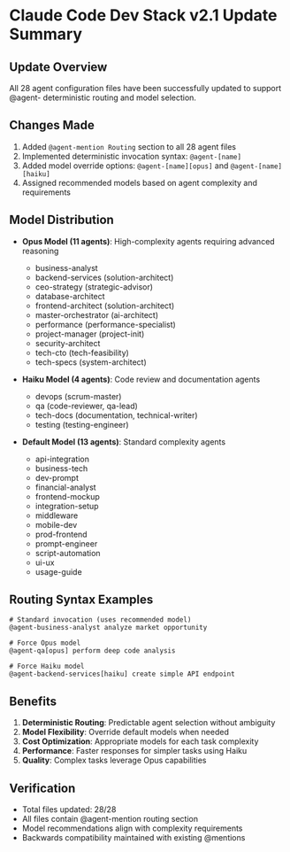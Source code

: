 # Claude Code Dev Stack v2.1 Update Summary

## Update Overview
All 28 agent configuration files have been successfully updated to support @agent- deterministic routing and model selection.

## Changes Made
1. Added `@agent-mention Routing` section to all 28 agent files
2. Implemented deterministic invocation syntax: `@agent-[name]`
3. Added model override options: `@agent-[name][opus]` and `@agent-[name][haiku]`
4. Assigned recommended models based on agent complexity and requirements

## Model Distribution
- **Opus Model (11 agents)**: High-complexity agents requiring advanced reasoning
  - business-analyst
  - backend-services (solution-architect)
  - ceo-strategy (strategic-advisor)
  - database-architect
  - frontend-architect (solution-architect)
  - master-orchestrator (ai-architect)
  - performance (performance-specialist)
  - project-manager (project-init)
  - security-architect
  - tech-cto (tech-feasibility)
  - tech-specs (system-architect)

- **Haiku Model (4 agents)**: Code review and documentation agents
  - devops (scrum-master)
  - qa (code-reviewer, qa-lead)
  - tech-docs (documentation, technical-writer)
  - testing (testing-engineer)

- **Default Model (13 agents)**: Standard complexity agents
  - api-integration
  - business-tech
  - dev-prompt
  - financial-analyst
  - frontend-mockup
  - integration-setup
  - middleware
  - mobile-dev
  - prod-frontend
  - prompt-engineer
  - script-automation
  - ui-ux
  - usage-guide

## Routing Syntax Examples
```
# Standard invocation (uses recommended model)
@agent-business-analyst analyze market opportunity

# Force Opus model
@agent-qa[opus] perform deep code analysis

# Force Haiku model
@agent-backend-services[haiku] create simple API endpoint
```

## Benefits
1. **Deterministic Routing**: Predictable agent selection without ambiguity
2. **Model Flexibility**: Override default models when needed
3. **Cost Optimization**: Appropriate models for each task complexity
4. **Performance**: Faster responses for simpler tasks using Haiku
5. **Quality**: Complex tasks leverage Opus capabilities

## Verification
- Total files updated: 28/28
- All files contain @agent-mention routing section
- Model recommendations align with complexity requirements
- Backwards compatibility maintained with existing @mentions